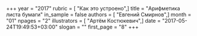 +++
year = "2017"
rubric = [ "Как это устроено",]
title = "Арифметика листа бумаги"
in_sample = false
authors = [ "Евгений Смирнов",]
month = "01"
npages = "2"
illustrators = [ "Артём Костюкевич",]
date = "2017-05-24T19:49:53+03:00"
slogan = ""
first_page = "8"
+++

